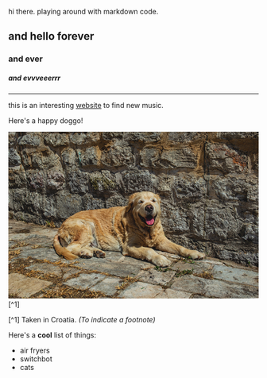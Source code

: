 hi there. playing around with markdown code.

## and hello forever
### and ever
##### and evvveeerrr

--- 

this is an interesting [website](https://www.gnoosic.com) to find new music.

<section>Here's a happy doggo!</section>

![An image](./ch12/doggo.jpg)[^1]

[^1] Taken in Croatia. _(To indicate a footnote)_

Here's a **cool** list of things:
- air fryers 
- switchbot 
- cats 

